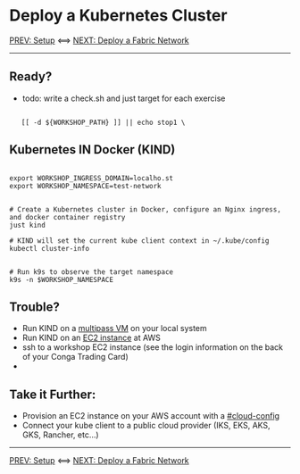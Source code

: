 # Deploy a Kubernetes Cluster

[PREV: Setup](00-setup.md) <==> [NEXT: Deploy a Fabric Network](20-fabric.md)

---

## Ready?

- todo: write a check.sh and just target for each exercise 
```shell

   [[ -d ${WORKSHOP_PATH} ]] || echo stop1 \

```

## Kubernetes IN Docker (KIND)

```shell

export WORKSHOP_INGRESS_DOMAIN=localho.st
export WORKSHOP_NAMESPACE=test-network

```

```shell

# Create a Kubernetes cluster in Docker, configure an Nginx ingress, and docker container registry
just kind

# KIND will set the current kube client context in ~/.kube/config 
kubectl cluster-info

```

```shell

# Run k9s to observe the target namespace 
k9s -n $WORKSHOP_NAMESPACE

```


## Trouble? 

- Run KIND on a [multipass VM](11-kube-multipass.md) on your local system
- Run KIND on an [EC2 instance](12-kube-ec2-vm.md) at AWS
- ssh to a workshop EC2 instance (see the login information on the back of your Conga Trading Card)
- 


## Take it Further: 

- Provision an EC2 instance on your AWS account with a [#cloud-config](../../infrastructure/ec2-cloud-config.yaml)
- Connect your kube client to a public cloud provider (IKS, EKS, AKS, GKS, Rancher, etc...) 


---
[PREV: Setup](00-setup.md) <==> [NEXT: Deploy a Fabric Network](20-fabric.md)

